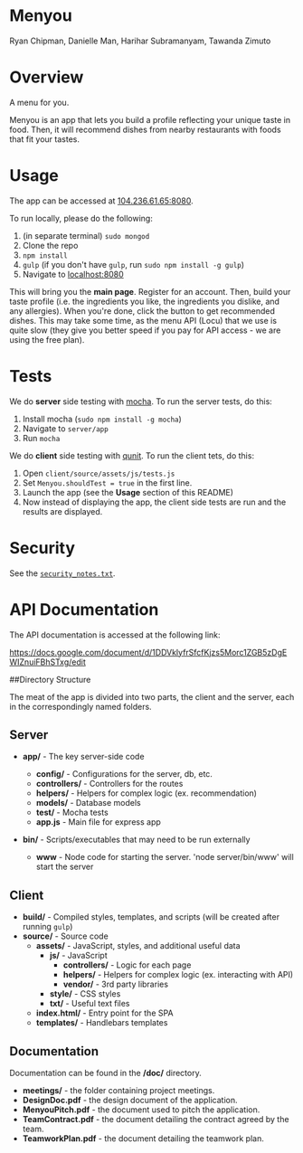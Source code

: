 Menyou
======
Ryan Chipman, Danielle Man, Harihar Subramanyam, Tawanda Zimuto

# Overview

A menu for you.

Menyou is an app that lets you build a profile reflecting your unique taste in food. Then, it will recommend dishes from nearby restaurants with foods that fit your tastes.

# Usage

The app can be accessed at [104.236.61.65:8080](http://104.236.61.65:8080).

To run locally, please do the following:

1. (in separate terminal) `sudo mongod`
1. Clone the repo
2. `npm install`
3. `gulp` (if you don't have `gulp`, run `sudo npm install -g gulp`)
4. Navigate to [localhost:8080](http://localhost:8080)

This will bring you the **main page**. Register for an account. Then, build your taste profile (i.e. the ingredients you like, the ingredients you dislike, and any allergies). When you're done, click the button to get recommended dishes. This may take some time, as the menu API (Locu) that we use is quite slow (they give you better speed if you pay for API access - we are using the free plan).

# Tests

We do **server** side testing with [mocha](http://mochajs.org/). To run the server tests, do this:

1. Install mocha (`sudo npm install -g mocha`)
2. Navigate to `server/app`
3. Run `mocha`

We do **client** side testing with [qunit](http://qunitjs.com/). To run the client tets, do this:

1. Open `client/source/assets/js/tests.js`
2. Set `Menyou.shouldTest = true` in the first line. 
3. Launch the app (see the **Usage** section of this README)
4. Now instead of displaying the app, the client side tests are run and the results are displayed.

# Security

See the [`security_notes.txt`](https://github.com/6170-fa14/hsubrama_rchipman_daniman_tzimuto1_finalProj/blob/master/security_notes.txt).

# API Documentation

The API documentation is accessed at the following link:

https://docs.google.com/document/d/1DDVklyfrSfcfKjzs5Morc1ZGB5zDgEWIZnuiFBhSTxg/edit

##Directory Structure

The meat of the app is divided into two parts, the client and the server, each in the correspondingly named folders.

## Server

- **app/** - The key server-side code
  - **config/** - Configurations for the server, db, etc.
  - **controllers/** - Controllers for the routes
  - **helpers/** - Helpers for complex logic (ex. recommendation)
  - **models/** - Database models
  - **test/** - Mocha tests
  - **app.js** - Main file for express app

- **bin/** - Scripts/executables that may need to be run externally
  - **www** - Node code for starting the server. 'node server/bin/www' will start the server

## Client

- **build/** - Compiled styles, templates, and scripts (will be created after running `gulp`)
- **source/** - Source code
  - **assets/** - JavaScript, styles, and additional useful data
    - **js/** - JavaScript
      - **controllers/** - Logic for each page
      - **helpers/** - Helpers for complex logic (ex. interacting with API)
      - **vendor/** - 3rd party libraries
    - **style/** - CSS styles
    - **txt/** - Useful text files
  - **index.html/** - Entry point for the SPA
  - **templates/** - Handlebars templates

## Documentation

Documentation can be found in the **/doc/** directory.

- **meetings/** - the folder containing project meetings.
- **DesignDoc.pdf** - the design document of the application.
- **MenyouPitch.pdf** - the document used to pitch the application.
- **TeamContract.pdf** - the document detailing the contract agreed by the team.
- **TeamworkPlan.pdf** - the document detailing the teamwork plan.
